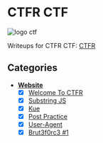 # CTFR CTF

![logo ctf](http://rasyidmf.com/img/ctf.png)

Writeups for CTFR CTF: [CTFR](https://rasyidmf.com)

## Categories

- **[Website]()**
  - [x] [Welcome To CTFR](Web/Welcome%20To%20CTFR/)
  - [x] [Substring JS](Web/Substring%20JS/)
  - [x] [Kue](Web/Kue/)
  - [x] [Post Practice](Web/Post%20Practice/)
  - [x] [User-Agent](Web/User-Agent/)
  - [x] [Brut3f0rc3 #1](Web/Brut3f0rc3%20%231/)
